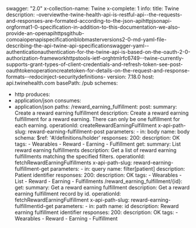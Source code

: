 swagger: "2.0"
x-collection-name: Twine
x-complete: 1
info:
  title: Twine
  description: -overviewthe-twine-health-api-is-restful-api--the-requests-and-responses-are-formated-according-to-the-json-apihttpjsonapi-orgformat1-0-specification-in-addition-to-this-documentation-we-also-provide-an-openapihttpsgithub-comoaiopenapispecificationblobmasterversions2-0-md-yaml-file-describing-the-api-twine-api-specificationswagger-yaml--authenticationauthentication-for-the-twine-api-is-based-on-the-oauth-2-0-authorization-frameworkhttpstools-ietf-orghtmlrfc6749--twine-currently-supports-grant-types-of-client-credentials-and-refresh-token-see-post-oauthtokenoperationcreatetoken-for-details-on-the-request-and-response-formats--redocinject-securitydefinitions-
  version: 7.18.0
host: api.twinehealth.com
basePath: /pub
schemes:
- http
produces:
- application/json
consumes:
- application/json
paths:
  /reward_earning_fulfillment:
    post:
      summary: Create a reward earning fulfillment
      description: Create a reward earning fulfillment for a reward earning. There
        can only be one fulfillment for each earning.
      operationId: createRewardEarningFulfillment
      x-api-path-slug: reward-earning-fulfillment-post
      parameters:
      - in: body
        name: body
        schema:
          $ref: '#/definitions/holder'
      responses:
        200:
          description: OK
      tags:
      - Wearables
      - Reward
      - Earning
      - Fulfillment
    get:
      summary: List reward earning fulfillments
      description: Get a list of reward earning fulfillments matching the specified
        filters.
      operationId: fetchRewardEarningFulfillments
      x-api-path-slug: reward-earning-fulfillment-get
      parameters:
      - in: query
        name: filter[patient]
        description: Patient identifier
      responses:
        200:
          description: OK
      tags:
      - Wearables
      - List
      - Reward
      - Earning
      - Fulfillments
  /reward_earning_fulfillment/{id}:
    get:
      summary: Get a reward earning fulfillment
      description: Get a reward earning fulfillment record by id.
      operationId: fetchRewardEarningFulfillment
      x-api-path-slug: reward-earning-fulfillmentid-get
      parameters:
      - in: path
        name: id
        description: Reward earning fulfillment identifier
      responses:
        200:
          description: OK
      tags:
      - Wearables
      - Reward
      - Earning
      - Fulfillment